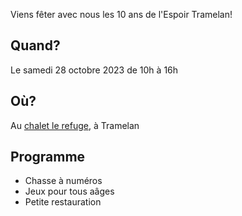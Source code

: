 
Viens fêter avec nous les 10 ans de l'Espoir Tramelan!

## Quand?

Le samedi 28 octobre 2023 de 10h à 16h

## Où?

Au [chalet le refuge](https://www.chaletlerefuge.ch/ "Chalet le Refuge"), à Tramelan

## Programme

* Chasse à numéros
* Jeux pour tous aâges
* Petite restauration
